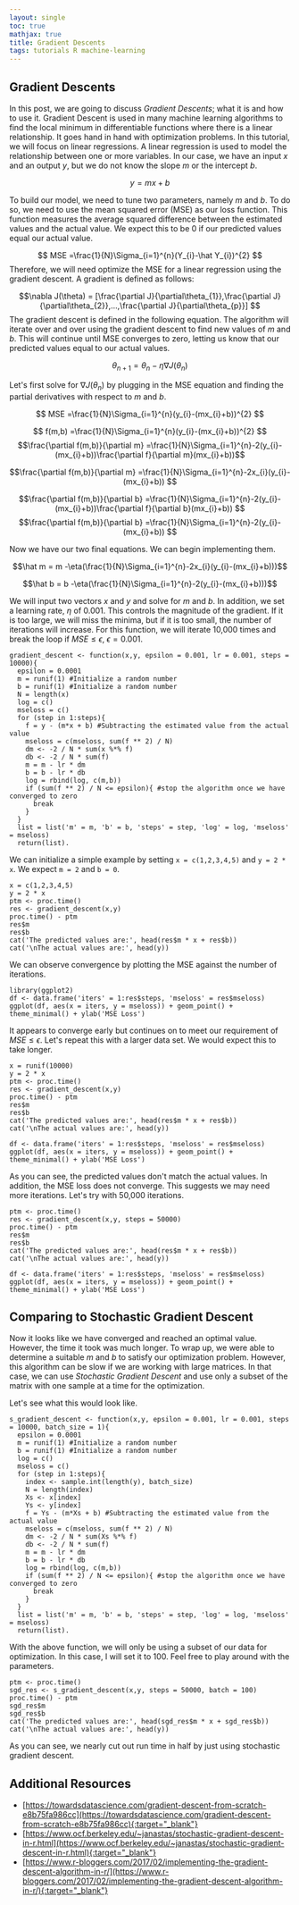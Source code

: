 ```yaml
---
layout: single
toc: true
mathjax: true
title: Gradient Descents
tags: tutorials R machine-learning
---
```


## Gradient Descents

In this post, we are going to discuss _Gradient Descents_; what it is and how to use it. Gradient Descent is used in many machine learning algorithms to find the local minimum in differentiable functions where there is a linear relationship. It goes hand in hand with optimization problems. In this tutorial, we will focus on linear regressions. A linear regression is used to model the relationship between one or more variables. In our case, we have an input $x$ and an output $y$, but we do not know the slope $m$ or the intercept $b$.

$$ y = mx + b $$

To build our model, we need to tune two parameters, namely $m$ and $b$. To do so, we need to use the mean squared error (MSE) as our loss function. This function measures the average squared difference between the estimated values and the actual value. We expect this to be 0 if our predicted values equal our actual value.

$$ MSE =\frac{1}{N}\Sigma_{i=1}^{n}(Y_{i}-\hat Y_{i})^{2} $$
Therefore, we will need optimize the MSE for a linear regression using the gradient descent. A gradient is defined as follows:

$$\nabla J(\theta) = [\frac{\partial J}{\partial\theta_{1}},\frac{\partial J}{\partial\theta_{2}},...,\frac{\partial J}{\partial\theta_{p}}] $$
The gradient descent is defined in the following equation. The algorithm will iterate over and over using the gradient descent to find new values of $m$ and $b$. This will continue until MSE converges to zero, letting us know that our predicted values equal to our actual values.

$$\theta_{n + 1} =\theta_{n} -\eta\nabla J(\theta_{n})$$

Let's first solve for $\nabla J(\theta_{n})$ by plugging in the MSE equation and finding the partial derivatives with respect to $m$ and $b$.

$$ MSE =\frac{1}{N}\Sigma_{i=1}^{n}(y_{i}-(mx_{i}+b))^{2} $$

$$ f(m,b) =\frac{1}{N}\Sigma_{i=1}^{n}(y_{i}-(mx_{i}+b))^{2} $$
$$\frac{\partial f(m,b)}{\partial m} =\frac{1}{N}\Sigma_{i=1}^{n}-2(y_{i}-(mx_{i}+b))\frac{\partial f}{\partial m}(mx_{i}+b))$$

$$\frac{\partial f(m,b)}{\partial m} =\frac{1}{N}\Sigma_{i=1}^{n}-2x_{i}(y_{i}-(mx_{i}+b)) $$

$$\frac{\partial f(m,b)}{\partial b} =\frac{1}{N}\Sigma_{i=1}^{n}-2(y_{i}-(mx_{i}+b))\frac{\partial f}{\partial b}(mx_{i}+b)) $$
$$\frac{\partial f(m,b)}{\partial b} =\frac{1}{N}\Sigma_{i=1}^{n}-2(y_{i}-(mx_{i}+b)) $$

Now we have our two final equations. We can begin implementing them.

$$\hat m = m -\eta(\frac{1}{N}\Sigma_{i=1}^{n}-2x_{i}(y_{i}-(mx_{i}+b)))$$

$$\hat b = b -\eta(\frac{1}{N}\Sigma_{i=1}^{n}-2(y_{i}-(mx_{i}+b)))$$

We will input two vectors $x$ and $y$ and solve for $m$ and $b$. In addition, we set a learning rate, $\eta$ of 0.001. This controls the magnitude of the gradient. If it is too large, we will miss the minima, but if it is too small, the number of iterations will increase. For this function, we will iterate 10,000 times and break the loop if $MSE\le\epsilon$, $\epsilon = 0.001$.

```{r}
gradient_descent <- function(x,y, epsilon = 0.001, lr = 0.001, steps = 10000){
  epsilon = 0.0001
  m = runif(1) #Initialize a random number
  b = runif(1) #Initialize a random number
  N = length(x)
  log = c()
  mseloss = c()
  for (step in 1:steps){
    f = y - (m*x + b) #Subtracting the estimated value from the actual value
    mseloss = c(mseloss, sum(f ** 2) / N)
    dm <- -2 / N * sum(x %*% f)
    db <- -2 / N * sum(f)
    m = m - lr * dm
    b = b - lr * db
    log = rbind(log, c(m,b))
    if (sum(f ** 2) / N <= epsilon){ #stop the algorithm once we have converged to zero
      break
    }
  }
  list = list('m' = m, 'b' = b, 'steps' = step, 'log' = log, 'mseloss' = mseloss)
  return(list).
```

We can initialize a simple example by setting `x = c(1,2,3,4,5)` and `y = 2 * x`. We expect `m = 2` and `b = 0`.
```{r}
x = c(1,2,3,4,5)
y = 2 * x
ptm <- proc.time()
res <- gradient_descent(x,y)
proc.time() - ptm
res$m
res$b
cat('The predicted values are:', head(res$m * x + res$b))
cat('\nThe actual values are:', head(y))
```

We can observe convergence by plotting the MSE against the number of iterations.
```{r}
library(ggplot2)
df <- data.frame('iters' = 1:res$steps, 'mseloss' = res$mseloss)
ggplot(df, aes(x = iters, y = mseloss)) + geom_point() + theme_minimal() + ylab('MSE Loss')
```

It appears to converge early but continues on to meet our requirement of $MSE\le\epsilon$. Let's repeat this with a larger data set. We would expect this to take longer.

```{r}
x = runif(10000)
y = 2 * x
ptm <- proc.time()
res <- gradient_descent(x,y)
proc.time() - ptm
res$m
res$b
cat('The predicted values are:', head(res$m * x + res$b))
cat('\nThe actual values are:', head(y))
```

```{r}
df <- data.frame('iters' = 1:res$steps, 'mseloss' = res$mseloss)
ggplot(df, aes(x = iters, y = mseloss)) + geom_point() + theme_minimal() + ylab('MSE Loss')
```

As you can see, the predicted values don't match the actual values. In addition, the MSE loss does not converge. This suggests we may need more iterations. Let's try with 50,000 iterations.

```{r}
ptm <- proc.time()
res <- gradient_descent(x,y, steps = 50000)
proc.time() - ptm
res$m
res$b
cat('The predicted values are:', head(res$m * x + res$b))
cat('\nThe actual values are:', head(y))
```

```{r}
df <- data.frame('iters' = 1:res$steps, 'mseloss' = res$mseloss)
ggplot(df, aes(x = iters, y = mseloss)) + geom_point() + theme_minimal() + ylab('MSE Loss')
```

## Comparing to Stochastic Gradient Descent

Now it looks like we have converged and reached an optimal value. However, the time it took was much longer. To wrap up, we were able to determine a suitable $m$ and $b$ to satisfy our optimization problem. However, this algorithm can be slow if we are working with large matrices. In that case, we can use _Stochastic Gradient Descent_ and use only a subset of the matrix with one sample at a time for the optimization.

Let's see what this would look like.

```{r}
s_gradient_descent <- function(x,y, epsilon = 0.001, lr = 0.001, steps = 10000, batch_size = 1){
  epsilon = 0.0001
  m = runif(1) #Initialize a random number
  b = runif(1) #Initialize a random number
  log = c()
  mseloss = c()
  for (step in 1:steps){
    index <- sample.int(length(y), batch_size)
    N = length(index)
    Xs <- x[index]
    Ys <- y[index]
    f = Ys - (m*Xs + b) #Subtracting the estimated value from the actual value
    mseloss = c(mseloss, sum(f ** 2) / N)
    dm <- -2 / N * sum(Xs %*% f)
    db <- -2 / N * sum(f)
    m = m - lr * dm
    b = b - lr * db
    log = rbind(log, c(m,b))
    if (sum(f ** 2) / N <= epsilon){ #stop the algorithm once we have converged to zero
      break
    }
  }
  list = list('m' = m, 'b' = b, 'steps' = step, 'log' = log, 'mseloss' = mseloss)
  return(list).
```

With the above function, we will only be using a subset of our data for optimization. In this case, I will set it to 100. Feel free to play around with the parameters.

```{r}
ptm <- proc.time()
sgd_res <- s_gradient_descent(x,y, steps = 50000, batch = 100)
proc.time() - ptm
sgd_res$m
sgd_res$b
cat('The predicted values are:', head(sgd_res$m * x + sgd_res$b))
cat('\nThe actual values are:', head(y))
```

As you can see, we nearly cut out run time in half by just using stochastic gradient descent.

## Additional Resources

- [https://towardsdatascience.com/gradient-descent-from-scratch-e8b75fa986cc](https://towardsdatascience.com/gradient-descent-from-scratch-e8b75fa986cc){:target="_blank"}
- [https://www.ocf.berkeley.edu/~janastas/stochastic-gradient-descent-in-r.html](https://www.ocf.berkeley.edu/~janastas/stochastic-gradient-descent-in-r.html){:target="_blank"}
- [https://www.r-bloggers.com/2017/02/implementing-the-gradient-descent-algorithm-in-r/](https://www.r-bloggers.com/2017/02/implementing-the-gradient-descent-algorithm-in-r/){:target="_blank"}

